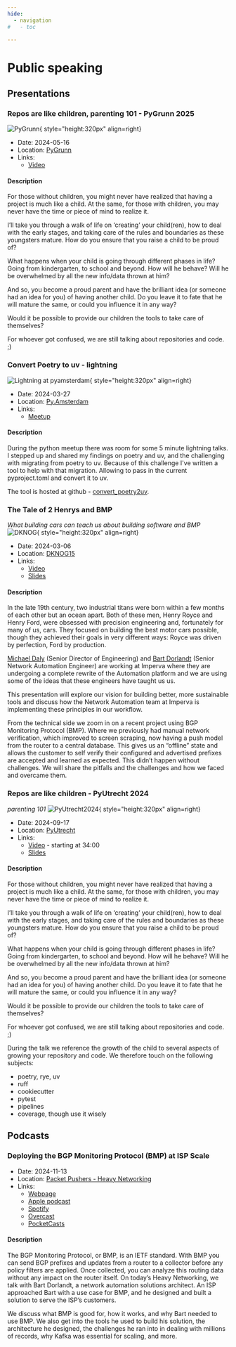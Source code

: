 ```yaml
---
hide:
  - navigation
#   - toc

---
```

<style>
  /* Inline styles */
  .md-main__inner {
    /* max-width: 1040px; */
    padding-left: 250px;
  }
</style>

# Public speaking

## Presentations

### Repos are like children, parenting 101 - PyGrunn 2025
![PyGrunn](images/pygrunn.png){ style="height:320px" align=right}

* Date: 2024-05-16
* Location: [PyGrunn](https://pygrunn.org/)
* Links:
    * [Video](https://www.youtube.com/watch?v=Kc8fDYP5cJU)

#### Description
For those without children, you might never have realized that having a project is much like a child. At the same, for those with children, you may never have the time or piece of mind to realize it.

I’ll take you through a walk of life on ‘creating’ your child(ren), how to deal with the early stages, and taking care of the rules and boundaries as these youngsters mature. How do you ensure that you raise a child to be proud of?

What happens when your child is going through different phases in life? Going from kindergarten, to school and beyond. How will he behave? Will he be overwhelmed by all the new info/data thrown at him?

And so, you become a proud parent and have the brilliant idea (or someone had an idea for you) of having another child. Do you leave it to fate that he will mature the same, or could you influence it in any way?

Would it be possible to provide our children the tools to take care of themselves?

For whoever got confused, we are still talking about repositories and code. ;)


### Convert Poetry to uv - lightning

![Lightning at pyamsterdam](images/poetry2uv.png){ style="height:320px" align=right}

* Date: 2024-03-27
* Location: [Py.Amsterdam](https://py.amsterdam/)
* Links:
    * [Meetup](https://www.meetup.com/pyamsterdam/events/306556782/)

#### Description

During the python meetup there was room for some 5 minute lightning talks. I stepped up and shared my findings on poetry and uv, and the challenging with migrating from poetry to uv. Because of this challenge I've written a tool to help with that migration. Allowing to pass in the current pyproject.toml and convert it to uv.

The tool is hosted at github - [convert_poetry2uv](https://github.com/bartdorlandt/convert_poetry2uv/).

### The Tale of 2 Henrys and BMP

*What building cars can teach us about building software and BMP*
![DKNOG](images/dknog.png){ style="height:320px" align=right}

* Date: 2024-03-06
* Location: [DKNOG15](https://events.dknog.dk/event/32/)
* Links:
    * [Video](https://youtu.be/e3OhlqFvwJg?si=JGmz8ATHulvWx-f5)
    * [Slides](https://drive.google.com/file/d/1FrExg3i-Ieh9vLlQq4HXYCXLpS0W7Vzc/view)

#### Description

In the late 19th century, two industrial titans were born within a few months of each other but an ocean apart. Both of these men, Henry Royce and Henry Ford, were obsessed with precision engineering and, fortunately for many of us, cars. They focused on building the best motor cars possible, though they achieved their goals in very different ways: Royce was driven by perfection, Ford by production.

[Michael Daly](https://www.linkedin.com/in/michaeladaly/) (Senior Director of Engineering) and [Bart Dorlandt](https://www.linkedin.com/in/bartdorlandt/) (Senior Network Automation Engineer) are working at Imperva where they are undergoing a complete rewrite of the Automation platform and we are using some of the ideas that these engineers have taught us us.

This presentation will explore our vision for building better, more sustainable tools and discuss how the Network Automation team at Imperva is implementing these principles in our workflow.

From the technical side we zoom in on a recent project using BGP Monitoring Protocol (BMP). Where we previously had manual network verification, which improved to screen scraping, now having a push model from the router to a central database. This gives us an “offline” state and allows the customer to self verify their configured and advertised prefixes are accepted and learned as expected. This didn’t happen without challenges. We will share the pitfalls and the challenges and how we faced and overcame them.


### Repos are like children - PyUtrecht 2024

*parenting 101*
![PyUtrecht2024](images/pyutrecht2024.png){ style="height:320px" align=right}

* Date: 2024-09-17
* Location: [PyUtrecht](https://www.meetup.com/pyutrecht/)
* Links:
    * [Video](https://drive.google.com/file/d/1XomrwxB4OdmknrYf6MasjhGxZJgJEYNO/view) - starting at 34:00
    * [Slides](https://drive.google.com/file/d/1-jheUXSoFJyEim1-QCK4-CFoKSRMiZ9Z/view?usp=sharing)

#### Description

For those without children, you might never have realized that having a project is much like a child. At the same, for those with children, you may never have the time or piece of mind to realize it.

I’ll take you through a walk of life on ‘creating’ your child(ren), how to deal with the early stages, and taking care of the rules and boundaries as these youngsters mature. How do you ensure that you raise a child to be proud of?

What happens when your child is going through different phases in life? Going from kindergarten, to school and beyond. How will he behave? Will he be overwhelmed by all the new info/data thrown at him?

And so, you become a proud parent and have the brilliant idea (or someone had an idea for you) of having another child. Do you leave it to fate that he will mature the same, or could you influence it in any way?

Would it be possible to provide our children the tools to take care of themselves?

For whoever got confused, we are still talking about repositories and code. ;)

During the talk we reference the growth of the child to several aspects of growing your repository and code. We therefore touch on the following subjects:

* poetry, rye, uv
* ruff
* cookiecutter
* pytest
* pipelines
* coverage, though use it wisely


## Podcasts

### Deploying the BGP Monitoring Protocol (BMP) at ISP Scale

* Date: 2024-11-13
* Location: [Packet Pushers - Heavy Networking](https://packetpushers.net/podcast/heavy-networking/)
* Links:
    * [Webpage](https://packetpushers.net/podcasts/heavy-networking/hn-759-deploying-the-bgp-monitoring-protocol-bmp-at-isp-scale/)
    * [Apple podcast](https://podcasts.apple.com/us/podcast/heavy-networking/id370842767)
    * [Spotify](https://open.spotify.com/show/7GlOoc33YmMT9j9hrvKH0y)
    * [Overcast](https://overcast.fm/itunes370842767)
    * [PocketCasts](https://pca.st/XOMu)

#### Description

The BGP Monitoring Protocol, or BMP, is an IETF standard. With BMP you can send BGP prefixes and updates from a router to a collector before any policy filters are applied. Once collected, you can analyze this routing data without any impact on the router itself. On today’s Heavy Networking, we talk with Bart Dorlandt, a network automation solutions architect. An ISP approached Bart with a use case for BMP, and he designed and built a solution to serve the ISP’s customers.

We discuss what BMP is good for, how it works, and why Bart needed to use BMP. We also get into the tools he used to build his solution, the architecture he designed, the challenges he ran into in dealing with millions of records, why Kafka was essential for scaling, and more.

